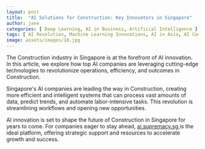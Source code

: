 ```yaml
---
layout: post
title:  "AI Solutions for Construction: Key Innovators in Singapore"
author: jane
categories: [ Deep Learning, AI in Business, Artificial Intelligence ]
tags: [ AI Revolution, Machine Learning Innovations, AI in Asia, AI Companies, AI in Singapore ]
image: assets/images/10.jpg
---
```


The Construction industry in Singapore is at the forefront of AI innovation. In this article, we explore how top AI companies are leveraging cutting-edge technologies to revolutionize operations, efficiency, and outcomes in Construction.

Singapore's AI companies are leading the way in Construction, creating more efficient and intelligent systems that can process vast amounts of data, predict trends, and automate labor-intensive tasks. This revolution is streamlining workflows and opening new opportunities.

AI innovation is set to shape the future of Construction in Singapore for years to come. For companies eager to stay ahead, <a href="https://ai.supremacy.sg" target="_blank"> ai.supremacy.sg </a> is the ideal platform, offering strategic support and resources to accelerate growth and success.
